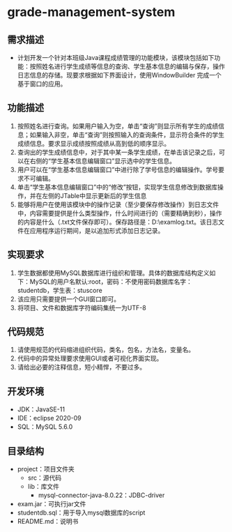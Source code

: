 
# grade-management-system

## 需求描述

- 计划开发一个针对本班级Java课程成绩管理的功能模块，该模块包括如下功能：按照姓名进行学生成绩等信息的查询、学生基本信息的编辑与保存，操作日志信息的存储。现要求根据如下界面设计，使用WindowBuilder 完成一个基于窗口的应用。

## 功能描述

1. 按照姓名进行查询。如果用户输入为空，单击“查询”则显示所有学生的成绩信息；如果输入非空，单击“查询”则按照输入的查询条件，显示符合条件的学生成绩信息。要求显示成绩按照成绩从高到低的顺序显示。
2.  查询出的学生成绩信息中，对于其中某一条学生成绩，在单击该记录之后，可以在右侧的“学生基本信息编辑窗口”显示选中的学生信息。
3. 用户可以在“学生基本信息编辑窗口”中进行除了学号信息的编辑操作。学号要求不可编辑。
4. 单击“学生基本信息编辑窗口”中的“修改”按钮，实现学生信息修改到数据库操作，并在左侧的JTable中显示更新后的学生信息
5. 能够将用户在使用该模块中的操作记录（至少要保存修改操作）到日志文件中，内容需要提供是什么类型操作，什么时间进行的（需要精确到秒），操作的内容是什么（.txt文件保存即可）。保存路径是：D:\examlog.txt。该日志文件在应用程序运行期间，是以追加形式添加日志记录。

## 实现要求

1. 学生数据都使用MySQL数据库进行组织和管理。具体的数据库结构定义如下：MySQL的用户名默认:root，密码：不使用密码数据库名字：studentdb，学生表：stuscore
2. 该应用只需要提供一个GUI窗口即可。
3. 将项目、文件和数据库字符编码集统一为UTF-8

## 代码规范

1. 请使用规范的代码缩进组织代码，类名，包名，方法名，变量名。
2. 代码中的异常处理要求使用GUI或者可视化界面实现。
3. 请给出必要的注释信息，短小精悍，不要过多。

## 开发环境

- JDK：JavaSE-11
- IDE：eclipse 2020-09
- SQL：MySQL 5.6.0

## 目录结构

- project：项目文件夹
  - src：源代码
  - lib：库文件
    - mysql-connector-java-8.0.22：JDBC-driver
- exam.jar：可执行jar文件
- studentdb.sql：用于导入mysql数据库的script
- README.md：说明书
